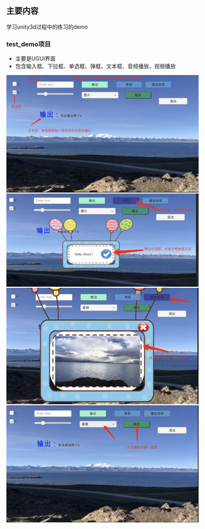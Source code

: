 ## 主要内容
学习unity3d过程中的练习的demo

### test_demo项目
- 主要是UGUI界面
- 包含输入框、下拉框、单选框、弹框、文本框、音频播放、视频播放

![](./Doc/test_demo_1.png)
![](./Doc/test_demo_2.png)
![](./Doc/test_demo_3.png)
![](./Doc/test_demo_4.png)
